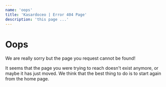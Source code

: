 ```yaml
---
name: 'oops'
title: 'Kasardoceo | Error 404 Page'
description: 'this page ...'
---
```


<!-- Error Page Contents -->
<div class="oops">

# Oops

We are really sorry but the page you request cannot be found!

It seems that the page you were trying to reach doesn't exist anymore, or maybe it has just moved. We think that the best thing to do is to start again from the home page.

</div><!-- /.error page contents -->
